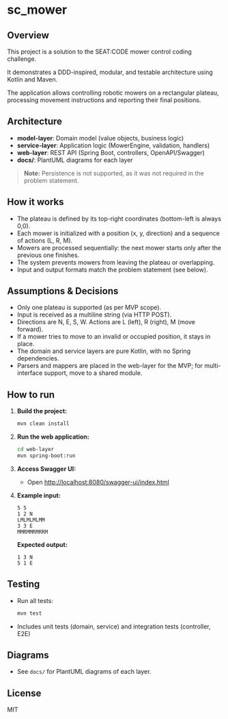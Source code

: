 # sc_mower

## Overview
This project is a solution to the SEAT:CODE mower control coding challenge.

It demonstrates a DDD-inspired, modular, and testable architecture using Kotlin and Maven.

The application allows controlling robotic mowers on a rectangular plateau, processing movement instructions and reporting their final positions.

## Architecture
- **model-layer**: Domain model (value objects, business logic)
- **service-layer**: Application logic (MowerEngine, validation, handlers)
- **web-layer**: REST API (Spring Boot, controllers, OpenAPI/Swagger)
- **docs/**: PlantUML diagrams for each layer

> **Note:** Persistence is not supported, as it was not required in the problem statement.

## How it works
- The plateau is defined by its top-right coordinates (bottom-left is always 0,0).
- Each mower is initialized with a position (x, y, direction) and a sequence of actions (L, R, M).
- Mowers are processed sequentially: the next mower starts only after the previous one finishes.
- The system prevents mowers from leaving the plateau or overlapping.
- Input and output formats match the problem statement (see below).

## Assumptions & Decisions
- Only one plateau is supported (as per MVP scope).
- Input is received as a multiline string (via HTTP POST).
- Directions are N, E, S, W. Actions are L (left), R (right), M (move forward).
- If a mower tries to move to an invalid or occupied position, it stays in place.
- The domain and service layers are pure Kotlin, with no Spring dependencies.
- Parsers and mappers are placed in the web-layer for the MVP; for multi-interface support, move to a shared module.

## How to run
1. **Build the project:**
   ```sh
   mvn clean install
   ```
2. **Run the web application:**
   ```sh
   cd web-layer
   mvn spring-boot:run
   ```
3. **Access Swagger UI:**
   - Open [http://localhost:8080/swagger-ui/index.html](http://localhost:8080/swagger-ui/index.html)

4. **Example input:**
   ```
   5 5
   1 2 N
   LMLMLMLMM
   3 3 E
   MMRMMRMRRM
   ```
   **Expected output:**
   ```
   1 3 N
   5 1 E
   ```

## Testing
- Run all tests:
  ```sh
  mvn test
  ```
- Includes unit tests (domain, service) and integration tests (controller, E2E)

## Diagrams
- See `docs/` for PlantUML diagrams of each layer.

## License
MIT
